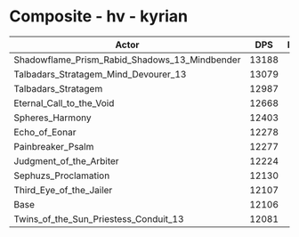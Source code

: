 # Composite - hv - kyrian
| Actor | DPS | Increase |
|---|:---:|:---:|
|Shadowflame_Prism_Rabid_Shadows_13_Mindbender|13188|8.93%|
|Talbadars_Stratagem_Mind_Devourer_13|13079|8.03%|
|Talbadars_Stratagem|12987|7.27%|
|Eternal_Call_to_the_Void|12668|4.64%|
|Spheres_Harmony|12403|2.45%|
|Echo_of_Eonar|12278|1.42%|
|Painbreaker_Psalm|12277|1.41%|
|Judgment_of_the_Arbiter|12224|0.98%|
|Sephuzs_Proclamation|12130|0.20%|
|Third_Eye_of_the_Jailer|12107|0.01%|
|Base|12106|0.00%|
|Twins_of_the_Sun_Priestess_Conduit_13|12081|-0.21%|
